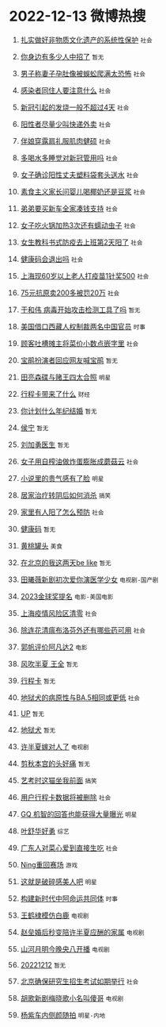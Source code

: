 # 2022-12-13 微博热搜 
1. [扎实做好非物质文化遗产的系统性保护](https://m.weibo.cn/search?containerid=100103type%3D1%26t%3D10%26q%3D%23%E6%89%8E%E5%AE%9E%E5%81%9A%E5%A5%BD%E9%9D%9E%E7%89%A9%E8%B4%A8%E6%96%87%E5%8C%96%E9%81%97%E4%BA%A7%E7%9A%84%E7%B3%BB%E7%BB%9F%E6%80%A7%E4%BF%9D%E6%8A%A4%23&stream_entry_id=51&isnewpage=1&extparam=seat%3D1%26cate%3D10103%26pos%3D0%26dgr%3D0%26c_type%3D51%26filter_type%3Drealtimehot%26display_time%3D1670883665%26pre_seqid%3D16708836657020258162153&luicode=10000011&lfid=106003type%3D25%26t%3D3%26disable_hot%3D1%26filter_type%3Drealtimehot) `社会` 

2. [你身边有多少人中招了](https://m.weibo.cn/search?containerid=100103type%3D1%26t%3D10%26q%3D%23%E4%BD%A0%E8%BA%AB%E8%BE%B9%E6%9C%89%E5%A4%9A%E5%B0%91%E4%BA%BA%E4%B8%AD%E6%8B%9B%E4%BA%86%23&stream_entry_id=31&isnewpage=1&extparam=seat%3D1%26flag%3D0%26q%3D%2523%25E4%25BD%25A0%25E8%25BA%25AB%25E8%25BE%25B9%25E6%259C%2589%25E5%25A4%259A%25E5%25B0%2591%25E4%25BA%25BA%25E4%25B8%25AD%25E6%258B%259B%25E4%25BA%2586%2523%26dgr%3D0%26realpos%3D1%26c_type%3D31%26cate%3D5001%26lcate%3D5001%26pos%3D0%26band_rank%3D1%26filter_type%3Drealtimehot%26display_time%3D1670883665%26pre_seqid%3D16708836657020258162153&luicode=10000011&lfid=106003type%3D25%26t%3D3%26disable_hot%3D1%26filter_type%3Drealtimehot) `暂无` 

3. [男子称妻子孕肚像被蜈蚣爬满太恐怖](https://m.weibo.cn/search?containerid=100103type%3D1%26t%3D10%26q%3D%23%E7%94%B7%E5%AD%90%E7%A7%B0%E5%A6%BB%E5%AD%90%E5%AD%95%E8%82%9A%E5%83%8F%E8%A2%AB%E8%9C%88%E8%9A%A3%E7%88%AC%E6%BB%A1%E5%A4%AA%E6%81%90%E6%80%96%23&stream_entry_id=31&isnewpage=1&extparam=seat%3D1%26flag%3D0%26q%3D%2523%25E7%2594%25B7%25E5%25AD%2590%25E7%25A7%25B0%25E5%25A6%25BB%25E5%25AD%2590%25E5%25AD%2595%25E8%2582%259A%25E5%2583%258F%25E8%25A2%25AB%25E8%259C%2588%25E8%259A%25A3%25E7%2588%25AC%25E6%25BB%25A1%25E5%25A4%25AA%25E6%2581%2590%25E6%2580%2596%2523%26dgr%3D0%26realpos%3D2%26c_type%3D31%26cate%3D5001%26lcate%3D5001%26pos%3D1%26band_rank%3D2%26filter_type%3Drealtimehot%26display_time%3D1670883665%26pre_seqid%3D16708836657020258162153&luicode=10000011&lfid=106003type%3D25%26t%3D3%26disable_hot%3D1%26filter_type%3Drealtimehot) `社会` 

4. [感染者同住人要注意什么](https://m.weibo.cn/search?containerid=100103type%3D1%26t%3D10%26q%3D%23%E6%84%9F%E6%9F%93%E8%80%85%E5%90%8C%E4%BD%8F%E4%BA%BA%E8%A6%81%E6%B3%A8%E6%84%8F%E4%BB%80%E4%B9%88%23&stream_entry_id=31&isnewpage=1&extparam=seat%3D1%26flag%3D0%26q%3D%2523%25E6%2584%259F%25E6%259F%2593%25E8%2580%2585%25E5%2590%258C%25E4%25BD%258F%25E4%25BA%25BA%25E8%25A6%2581%25E6%25B3%25A8%25E6%2584%258F%25E4%25BB%2580%25E4%25B9%2588%2523%26dgr%3D0%26realpos%3D3%26c_type%3D31%26cate%3D5001%26lcate%3D5001%26pos%3D2%26band_rank%3D3%26filter_type%3Drealtimehot%26display_time%3D1670883665%26pre_seqid%3D16708836657020258162153&luicode=10000011&lfid=106003type%3D25%26t%3D3%26disable_hot%3D1%26filter_type%3Drealtimehot) `社会` 

5. [新冠引起的发烧一般不超过4天](https://m.weibo.cn/search?containerid=100103type%3D1%26t%3D10%26q%3D%23%E6%96%B0%E5%86%A0%E5%BC%95%E8%B5%B7%E7%9A%84%E5%8F%91%E7%83%A7%E4%B8%80%E8%88%AC%E4%B8%8D%E8%B6%85%E8%BF%874%E5%A4%A9%23&stream_entry_id=31&isnewpage=1&extparam=seat%3D1%26flag%3D0%26q%3D%2523%25E6%2596%25B0%25E5%2586%25A0%25E5%25BC%2595%25E8%25B5%25B7%25E7%259A%2584%25E5%258F%2591%25E7%2583%25A7%25E4%25B8%2580%25E8%2588%25AC%25E4%25B8%258D%25E8%25B6%2585%25E8%25BF%25874%25E5%25A4%25A9%2523%26dgr%3D0%26realpos%3D4%26c_type%3D31%26cate%3D5001%26lcate%3D5001%26pos%3D3%26band_rank%3D4%26filter_type%3Drealtimehot%26display_time%3D1670883665%26pre_seqid%3D16708836657020258162153&luicode=10000011&lfid=106003type%3D25%26t%3D3%26disable_hot%3D1%26filter_type%3Drealtimehot) `社会` 

6. [阳性者尽量少叫快递外卖](https://m.weibo.cn/search?containerid=100103type%3D1%26t%3D10%26q%3D%23%E9%98%B3%E6%80%A7%E8%80%85%E5%B0%BD%E9%87%8F%E5%B0%91%E5%8F%AB%E5%BF%AB%E9%80%92%E5%A4%96%E5%8D%96%23&stream_entry_id=31&isnewpage=1&extparam=seat%3D1%26flag%3D0%26q%3D%2523%25E9%2598%25B3%25E6%2580%25A7%25E8%2580%2585%25E5%25B0%25BD%25E9%2587%258F%25E5%25B0%2591%25E5%258F%25AB%25E5%25BF%25AB%25E9%2580%2592%25E5%25A4%2596%25E5%258D%2596%2523%26dgr%3D0%26realpos%3D5%26c_type%3D31%26cate%3D5001%26lcate%3D5001%26pos%3D4%26band_rank%3D5%26filter_type%3Drealtimehot%26display_time%3D1670883665%26pre_seqid%3D16708836657020258162153&luicode=10000011&lfid=106003type%3D25%26t%3D3%26disable_hot%3D1%26filter_type%3Drealtimehot) `社会` 

7. [伴娘穿露肩礼服肌肉健硕](https://m.weibo.cn/search?containerid=100103type%3D1%26t%3D10%26q%3D%23%E4%BC%B4%E5%A8%98%E7%A9%BF%E9%9C%B2%E8%82%A9%E7%A4%BC%E6%9C%8D%E8%82%8C%E8%82%89%E5%81%A5%E7%A1%95%23&stream_entry_id=31&isnewpage=1&extparam=seat%3D1%26flag%3D0%26q%3D%2523%25E4%25BC%25B4%25E5%25A8%2598%25E7%25A9%25BF%25E9%259C%25B2%25E8%2582%25A9%25E7%25A4%25BC%25E6%259C%258D%25E8%2582%258C%25E8%2582%2589%25E5%2581%25A5%25E7%25A1%2595%2523%26dgr%3D0%26realpos%3D6%26c_type%3D31%26cate%3D5001%26lcate%3D5001%26pos%3D5%26band_rank%3D6%26filter_type%3Drealtimehot%26display_time%3D1670883665%26pre_seqid%3D16708836657020258162153&luicode=10000011&lfid=106003type%3D25%26t%3D3%26disable_hot%3D1%26filter_type%3Drealtimehot) `社会` 

8. [多喝水多睡觉对新冠管用吗](https://m.weibo.cn/search?containerid=100103type%3D1%26t%3D10%26q%3D%23%E5%A4%9A%E5%96%9D%E6%B0%B4%E5%A4%9A%E7%9D%A1%E8%A7%89%E5%AF%B9%E6%96%B0%E5%86%A0%E7%AE%A1%E7%94%A8%E5%90%97%23&stream_entry_id=31&isnewpage=1&extparam=seat%3D1%26flag%3D0%26q%3D%2523%25E5%25A4%259A%25E5%2596%259D%25E6%25B0%25B4%25E5%25A4%259A%25E7%259D%25A1%25E8%25A7%2589%25E5%25AF%25B9%25E6%2596%25B0%25E5%2586%25A0%25E7%25AE%25A1%25E7%2594%25A8%25E5%2590%2597%2523%26dgr%3D0%26realpos%3D7%26c_type%3D31%26cate%3D5001%26lcate%3D5001%26pos%3D6%26band_rank%3D7%26filter_type%3Drealtimehot%26display_time%3D1670883665%26pre_seqid%3D16708836657020258162153&luicode=10000011&lfid=106003type%3D25%26t%3D3%26disable_hot%3D1%26filter_type%3Drealtimehot) `社会` 

9. [女子确诊阳性丈夫塑料袋套头送水](https://m.weibo.cn/search?containerid=100103type%3D1%26t%3D10%26q%3D%23%E5%A5%B3%E5%AD%90%E7%A1%AE%E8%AF%8A%E9%98%B3%E6%80%A7%E4%B8%88%E5%A4%AB%E5%A1%91%E6%96%99%E8%A2%8B%E5%A5%97%E5%A4%B4%E9%80%81%E6%B0%B4%23&stream_entry_id=31&isnewpage=1&extparam=seat%3D1%26flag%3D2%26q%3D%2523%25E5%25A5%25B3%25E5%25AD%2590%25E7%25A1%25AE%25E8%25AF%258A%25E9%2598%25B3%25E6%2580%25A7%25E4%25B8%2588%25E5%25A4%25AB%25E5%25A1%2591%25E6%2596%2599%25E8%25A2%258B%25E5%25A5%2597%25E5%25A4%25B4%25E9%2580%2581%25E6%25B0%25B4%2523%26dgr%3D0%26realpos%3D8%26c_type%3D31%26cate%3D5001%26lcate%3D5001%26pos%3D7%26band_rank%3D8%26filter_type%3Drealtimehot%26display_time%3D1670883665%26pre_seqid%3D16708836657020258162153&luicode=10000011&lfid=106003type%3D25%26t%3D3%26disable_hot%3D1%26filter_type%3Drealtimehot) `社会` 

10. [素食主义家长问婴儿喝椰奶还是豆浆](https://m.weibo.cn/search?containerid=100103type%3D1%26t%3D10%26q%3D%23%E7%B4%A0%E9%A3%9F%E4%B8%BB%E4%B9%89%E5%AE%B6%E9%95%BF%E9%97%AE%E5%A9%B4%E5%84%BF%E5%96%9D%E6%A4%B0%E5%A5%B6%E8%BF%98%E6%98%AF%E8%B1%86%E6%B5%86%23&stream_entry_id=31&isnewpage=1&extparam=seat%3D1%26flag%3D0%26q%3D%2523%25E7%25B4%25A0%25E9%25A3%259F%25E4%25B8%25BB%25E4%25B9%2589%25E5%25AE%25B6%25E9%2595%25BF%25E9%2597%25AE%25E5%25A9%25B4%25E5%2584%25BF%25E5%2596%259D%25E6%25A4%25B0%25E5%25A5%25B6%25E8%25BF%2598%25E6%2598%25AF%25E8%25B1%2586%25E6%25B5%2586%2523%26dgr%3D0%26realpos%3D9%26c_type%3D31%26cate%3D5001%26lcate%3D5001%26pos%3D8%26band_rank%3D9%26filter_type%3Drealtimehot%26display_time%3D1670883665%26pre_seqid%3D16708836657020258162153&luicode=10000011&lfid=106003type%3D25%26t%3D3%26disable_hot%3D1%26filter_type%3Drealtimehot) `社会` 

11. [弟弟要买新车全家凑钱支持](https://m.weibo.cn/search?containerid=100103type%3D1%26t%3D10%26q%3D%23%E5%BC%9F%E5%BC%9F%E8%A6%81%E4%B9%B0%E6%96%B0%E8%BD%A6%E5%85%A8%E5%AE%B6%E5%87%91%E9%92%B1%E6%94%AF%E6%8C%81%23&stream_entry_id=31&isnewpage=1&extparam=seat%3D1%26flag%3D0%26q%3D%2523%25E5%25BC%259F%25E5%25BC%259F%25E8%25A6%2581%25E4%25B9%25B0%25E6%2596%25B0%25E8%25BD%25A6%25E5%2585%25A8%25E5%25AE%25B6%25E5%2587%2591%25E9%2592%25B1%25E6%2594%25AF%25E6%258C%2581%2523%26dgr%3D0%26realpos%3D10%26c_type%3D31%26cate%3D5001%26lcate%3D5001%26pos%3D9%26band_rank%3D10%26filter_type%3Drealtimehot%26display_time%3D1670883665%26pre_seqid%3D16708836657020258162153&luicode=10000011&lfid=106003type%3D25%26t%3D3%26disable_hot%3D1%26filter_type%3Drealtimehot) `社会` 

12. [女子吃火锅加热3次还有蠕动虫子](https://m.weibo.cn/search?containerid=100103type%3D1%26t%3D10%26q%3D%23%E5%A5%B3%E5%AD%90%E5%90%83%E7%81%AB%E9%94%85%E5%8A%A0%E7%83%AD3%E6%AC%A1%E8%BF%98%E6%9C%89%E8%A0%95%E5%8A%A8%E8%99%AB%E5%AD%90%23&stream_entry_id=31&isnewpage=1&extparam=seat%3D1%26flag%3D0%26q%3D%2523%25E5%25A5%25B3%25E5%25AD%2590%25E5%2590%2583%25E7%2581%25AB%25E9%2594%2585%25E5%258A%25A0%25E7%2583%25AD3%25E6%25AC%25A1%25E8%25BF%2598%25E6%259C%2589%25E8%25A0%2595%25E5%258A%25A8%25E8%2599%25AB%25E5%25AD%2590%2523%26dgr%3D0%26realpos%3D11%26c_type%3D31%26cate%3D5001%26lcate%3D5001%26pos%3D10%26band_rank%3D11%26filter_type%3Drealtimehot%26display_time%3D1670883665%26pre_seqid%3D16708836657020258162153&luicode=10000011&lfid=106003type%3D25%26t%3D3%26disable_hot%3D1%26filter_type%3Drealtimehot) `社会` 

13. [女生教科书式防疫去上班第2天阳了](https://m.weibo.cn/search?containerid=100103type%3D1%26t%3D10%26q%3D%23%E5%A5%B3%E7%94%9F%E6%95%99%E7%A7%91%E4%B9%A6%E5%BC%8F%E9%98%B2%E7%96%AB%E5%8E%BB%E4%B8%8A%E7%8F%AD%E7%AC%AC2%E5%A4%A9%E9%98%B3%E4%BA%86%23&stream_entry_id=31&isnewpage=1&extparam=seat%3D1%26flag%3D0%26q%3D%2523%25E5%25A5%25B3%25E7%2594%259F%25E6%2595%2599%25E7%25A7%2591%25E4%25B9%25A6%25E5%25BC%258F%25E9%2598%25B2%25E7%2596%25AB%25E5%258E%25BB%25E4%25B8%258A%25E7%258F%25AD%25E7%25AC%25AC2%25E5%25A4%25A9%25E9%2598%25B3%25E4%25BA%2586%2523%26dgr%3D0%26realpos%3D12%26c_type%3D31%26cate%3D5001%26lcate%3D5001%26pos%3D11%26band_rank%3D12%26filter_type%3Drealtimehot%26display_time%3D1670883665%26pre_seqid%3D16708836657020258162153&luicode=10000011&lfid=106003type%3D25%26t%3D3%26disable_hot%3D1%26filter_type%3Drealtimehot) `社会` 

14. [健康码会退出吗](https://m.weibo.cn/search?containerid=100103type%3D1%26t%3D10%26q%3D%23%E5%81%A5%E5%BA%B7%E7%A0%81%E4%BC%9A%E9%80%80%E5%87%BA%E5%90%97%23&stream_entry_id=31&isnewpage=1&extparam=seat%3D1%26flag%3D0%26q%3D%2523%25E5%2581%25A5%25E5%25BA%25B7%25E7%25A0%2581%25E4%25BC%259A%25E9%2580%2580%25E5%2587%25BA%25E5%2590%2597%2523%26dgr%3D0%26realpos%3D13%26c_type%3D31%26cate%3D5001%26lcate%3D5001%26pos%3D12%26band_rank%3D13%26filter_type%3Drealtimehot%26display_time%3D1670883665%26pre_seqid%3D16708836657020258162153&luicode=10000011&lfid=106003type%3D25%26t%3D3%26disable_hot%3D1%26filter_type%3Drealtimehot) `社会` 

15. [上海现60岁以上老人打疫苗1针奖500](https://m.weibo.cn/search?containerid=100103type%3D1%26t%3D10%26q%3D%23%E4%B8%8A%E6%B5%B7%E7%8E%B060%E5%B2%81%E4%BB%A5%E4%B8%8A%E8%80%81%E4%BA%BA%E6%89%93%E7%96%AB%E8%8B%971%E9%92%88%E5%A5%96500%23&stream_entry_id=31&isnewpage=1&extparam=seat%3D1%26flag%3D0%26q%3D%2523%25E4%25B8%258A%25E6%25B5%25B7%25E7%258E%25B060%25E5%25B2%2581%25E4%25BB%25A5%25E4%25B8%258A%25E8%2580%2581%25E4%25BA%25BA%25E6%2589%2593%25E7%2596%25AB%25E8%258B%25971%25E9%2592%2588%25E5%25A5%2596500%2523%26dgr%3D0%26realpos%3D14%26c_type%3D31%26cate%3D5001%26lcate%3D5001%26pos%3D13%26band_rank%3D14%26filter_type%3Drealtimehot%26display_time%3D1670883665%26pre_seqid%3D16708836657020258162153&luicode=10000011&lfid=106003type%3D25%26t%3D3%26disable_hot%3D1%26filter_type%3Drealtimehot) `社会` 

16. [75元抗原卖200多被罚20万](https://m.weibo.cn/search?containerid=100103type%3D1%26t%3D10%26q%3D%2375%E5%85%83%E6%8A%97%E5%8E%9F%E5%8D%96200%E5%A4%9A%E8%A2%AB%E7%BD%9A20%E4%B8%87%23&stream_entry_id=31&isnewpage=1&extparam=seat%3D1%26flag%3D0%26q%3D%252375%25E5%2585%2583%25E6%258A%2597%25E5%258E%259F%25E5%258D%2596200%25E5%25A4%259A%25E8%25A2%25AB%25E7%25BD%259A20%25E4%25B8%2587%2523%26dgr%3D0%26realpos%3D15%26c_type%3D31%26cate%3D5001%26lcate%3D5001%26pos%3D14%26band_rank%3D15%26filter_type%3Drealtimehot%26display_time%3D1670883665%26pre_seqid%3D16708836657020258162153&luicode=10000011&lfid=106003type%3D25%26t%3D3%26disable_hot%3D1%26filter_type%3Drealtimehot) `社会` 

17. [于和伟 病毒开始攻击检测工具了吗](https://m.weibo.cn/search?containerid=100103type%3D1%26t%3D10%26q%3D%E4%BA%8E%E5%92%8C%E4%BC%9F+%E7%97%85%E6%AF%92%E5%BC%80%E5%A7%8B%E6%94%BB%E5%87%BB%E6%A3%80%E6%B5%8B%E5%B7%A5%E5%85%B7%E4%BA%86%E5%90%97&stream_entry_id=31&isnewpage=1&extparam=seat%3D1%26flag%3D2%26q%3D%25E4%25BA%258E%25E5%2592%258C%25E4%25BC%259F%2520%25E7%2597%2585%25E6%25AF%2592%25E5%25BC%2580%25E5%25A7%258B%25E6%2594%25BB%25E5%2587%25BB%25E6%25A3%2580%25E6%25B5%258B%25E5%25B7%25A5%25E5%2585%25B7%25E4%25BA%2586%25E5%2590%2597%26dgr%3D0%26realpos%3D16%26c_type%3D31%26cate%3D5001%26lcate%3D5001%26pos%3D15%26band_rank%3D16%26filter_type%3Drealtimehot%26display_time%3D1670883665%26pre_seqid%3D16708836657020258162153&luicode=10000011&lfid=106003type%3D25%26t%3D3%26disable_hot%3D1%26filter_type%3Drealtimehot) `暂无` 

18. [美国借口西藏人权制裁两名中国官员](https://m.weibo.cn/search?containerid=100103type%3D1%26t%3D10%26q%3D%23%E7%BE%8E%E5%9B%BD%E5%80%9F%E5%8F%A3%E8%A5%BF%E8%97%8F%E4%BA%BA%E6%9D%83%E5%88%B6%E8%A3%81%E4%B8%A4%E5%90%8D%E4%B8%AD%E5%9B%BD%E5%AE%98%E5%91%98%23&stream_entry_id=31&isnewpage=1&extparam=seat%3D1%26flag%3D0%26q%3D%2523%25E7%25BE%258E%25E5%259B%25BD%25E5%2580%259F%25E5%258F%25A3%25E8%25A5%25BF%25E8%2597%258F%25E4%25BA%25BA%25E6%259D%2583%25E5%2588%25B6%25E8%25A3%2581%25E4%25B8%25A4%25E5%2590%258D%25E4%25B8%25AD%25E5%259B%25BD%25E5%25AE%2598%25E5%2591%2598%2523%26dgr%3D0%26realpos%3D17%26c_type%3D31%26cate%3D5001%26lcate%3D5001%26pos%3D16%26band_rank%3D17%26filter_type%3Drealtimehot%26display_time%3D1670883665%26pre_seqid%3D16708836657020258162153&luicode=10000011&lfid=106003type%3D25%26t%3D3%26disable_hot%3D1%26filter_type%3Drealtimehot) `时事` 

19. [顾客吐槽摊主将菜价小数点嵌字里](https://m.weibo.cn/search?containerid=100103type%3D1%26t%3D10%26q%3D%23%E9%A1%BE%E5%AE%A2%E5%90%90%E6%A7%BD%E6%91%8A%E4%B8%BB%E5%B0%86%E8%8F%9C%E4%BB%B7%E5%B0%8F%E6%95%B0%E7%82%B9%E5%B5%8C%E5%AD%97%E9%87%8C%23&stream_entry_id=31&isnewpage=1&extparam=seat%3D1%26flag%3D1%26q%3D%2523%25E9%25A1%25BE%25E5%25AE%25A2%25E5%2590%2590%25E6%25A7%25BD%25E6%2591%258A%25E4%25B8%25BB%25E5%25B0%2586%25E8%258F%259C%25E4%25BB%25B7%25E5%25B0%258F%25E6%2595%25B0%25E7%2582%25B9%25E5%25B5%258C%25E5%25AD%2597%25E9%2587%258C%2523%26dgr%3D0%26realpos%3D18%26c_type%3D31%26cate%3D5001%26lcate%3D5001%26pos%3D17%26band_rank%3D18%26filter_type%3Drealtimehot%26display_time%3D1670883665%26pre_seqid%3D16708836657020258162153&luicode=10000011&lfid=106003type%3D25%26t%3D3%26disable_hot%3D1%26filter_type%3Drealtimehot) `社会` 

20. [宝鹃扮演者回应网友喊宝鹃](https://m.weibo.cn/search?containerid=100103type%3D1%26t%3D10%26q%3D%E5%AE%9D%E9%B9%83%E6%89%AE%E6%BC%94%E8%80%85%E5%9B%9E%E5%BA%94%E7%BD%91%E5%8F%8B%E5%96%8A%E5%AE%9D%E9%B9%83&stream_entry_id=31&isnewpage=1&extparam=seat%3D1%26flag%3D0%26q%3D%25E5%25AE%259D%25E9%25B9%2583%25E6%2589%25AE%25E6%25BC%2594%25E8%2580%2585%25E5%259B%259E%25E5%25BA%2594%25E7%25BD%2591%25E5%258F%258B%25E5%2596%258A%25E5%25AE%259D%25E9%25B9%2583%26dgr%3D0%26realpos%3D19%26c_type%3D31%26cate%3D5001%26lcate%3D5001%26pos%3D18%26band_rank%3D19%26filter_type%3Drealtimehot%26display_time%3D1670883665%26pre_seqid%3D16708836657020258162153&luicode=10000011&lfid=106003type%3D25%26t%3D3%26disable_hot%3D1%26filter_type%3Drealtimehot) `暂无` 

21. [田亮森碟与赌王四太合照](https://m.weibo.cn/search?containerid=100103type%3D1%26t%3D10%26q%3D%23%E7%94%B0%E4%BA%AE%E6%A3%AE%E7%A2%9F%E4%B8%8E%E8%B5%8C%E7%8E%8B%E5%9B%9B%E5%A4%AA%E5%90%88%E7%85%A7%23&stream_entry_id=31&isnewpage=1&extparam=seat%3D1%26flag%3D0%26q%3D%2523%25E7%2594%25B0%25E4%25BA%25AE%25E6%25A3%25AE%25E7%25A2%259F%25E4%25B8%258E%25E8%25B5%258C%25E7%258E%258B%25E5%259B%259B%25E5%25A4%25AA%25E5%2590%2588%25E7%2585%25A7%2523%26dgr%3D0%26realpos%3D20%26c_type%3D31%26cate%3D5001%26lcate%3D5001%26pos%3D19%26band_rank%3D20%26filter_type%3Drealtimehot%26display_time%3D1670883665%26pre_seqid%3D16708836657020258162153&luicode=10000011&lfid=106003type%3D25%26t%3D3%26disable_hot%3D1%26filter_type%3Drealtimehot) `明星` 

22. [行程卡带来了什么](https://m.weibo.cn/search?containerid=100103type%3D1%26t%3D10%26q%3D%23%E8%A1%8C%E7%A8%8B%E5%8D%A1%E5%B8%A6%E6%9D%A5%E4%BA%86%E4%BB%80%E4%B9%88%23&stream_entry_id=31&isnewpage=1&extparam=seat%3D1%26flag%3D0%26q%3D%2523%25E8%25A1%258C%25E7%25A8%258B%25E5%258D%25A1%25E5%25B8%25A6%25E6%259D%25A5%25E4%25BA%2586%25E4%25BB%2580%25E4%25B9%2588%2523%26dgr%3D0%26realpos%3D21%26c_type%3D31%26cate%3D5001%26lcate%3D5001%26pos%3D20%26band_rank%3D21%26filter_type%3Drealtimehot%26display_time%3D1670883665%26pre_seqid%3D16708836657020258162153&luicode=10000011&lfid=106003type%3D25%26t%3D3%26disable_hot%3D1%26filter_type%3Drealtimehot) `财经` 

23. [你计划什么年纪结婚](https://m.weibo.cn/search?containerid=100103type%3D1%26t%3D10%26q%3D%23%E4%BD%A0%E8%AE%A1%E5%88%92%E4%BB%80%E4%B9%88%E5%B9%B4%E7%BA%AA%E7%BB%93%E5%A9%9A%23&stream_entry_id=31&isnewpage=1&extparam=seat%3D1%26flag%3D0%26q%3D%2523%25E4%25BD%25A0%25E8%25AE%25A1%25E5%2588%2592%25E4%25BB%2580%25E4%25B9%2588%25E5%25B9%25B4%25E7%25BA%25AA%25E7%25BB%2593%25E5%25A9%259A%2523%26dgr%3D0%26realpos%3D22%26c_type%3D31%26cate%3D5001%26lcate%3D5001%26pos%3D21%26band_rank%3D22%26filter_type%3Drealtimehot%26display_time%3D1670883665%26pre_seqid%3D16708836657020258162153&luicode=10000011&lfid=106003type%3D25%26t%3D3%26disable_hot%3D1%26filter_type%3Drealtimehot) `暂无` 

24. [侯宁](https://m.weibo.cn/search?containerid=100103type%3D1%26t%3D10%26q%3D%E4%BE%AF%E5%AE%81&stream_entry_id=31&isnewpage=1&extparam=seat%3D1%26flag%3D0%26q%3D%25E4%25BE%25AF%25E5%25AE%2581%26dgr%3D0%26realpos%3D23%26c_type%3D31%26cate%3D5001%26lcate%3D5001%26pos%3D22%26band_rank%3D23%26filter_type%3Drealtimehot%26display_time%3D1670883665%26pre_seqid%3D16708836657020258162153&luicode=10000011&lfid=106003type%3D25%26t%3D3%26disable_hot%3D1%26filter_type%3Drealtimehot) `暂无` 

25. [刘加勇医生](https://m.weibo.cn/search?containerid=100103type%3D1%26t%3D10%26q%3D%23%E5%88%98%E5%8A%A0%E5%8B%87%E5%8C%BB%E7%94%9F%23&stream_entry_id=31&isnewpage=1&extparam=seat%3D1%26flag%3D0%26q%3D%2523%25E5%2588%2598%25E5%258A%25A0%25E5%258B%2587%25E5%258C%25BB%25E7%2594%259F%2523%26dgr%3D0%26realpos%3D24%26c_type%3D31%26cate%3D5001%26lcate%3D5001%26pos%3D23%26band_rank%3D24%26filter_type%3Drealtimehot%26display_time%3D1670883665%26pre_seqid%3D16708836657020258162153&luicode=10000011&lfid=106003type%3D25%26t%3D3%26disable_hot%3D1%26filter_type%3Drealtimehot) `暂无` 

26. [女子用自榨油做炸蛋膨胀成蘑菇云](https://m.weibo.cn/search?containerid=100103type%3D1%26t%3D10%26q%3D%23%E5%A5%B3%E5%AD%90%E7%94%A8%E8%87%AA%E6%A6%A8%E6%B2%B9%E5%81%9A%E7%82%B8%E8%9B%8B%E8%86%A8%E8%83%80%E6%88%90%E8%98%91%E8%8F%87%E4%BA%91%23&stream_entry_id=31&isnewpage=1&extparam=seat%3D1%26flag%3D0%26q%3D%2523%25E5%25A5%25B3%25E5%25AD%2590%25E7%2594%25A8%25E8%2587%25AA%25E6%25A6%25A8%25E6%25B2%25B9%25E5%2581%259A%25E7%2582%25B8%25E8%259B%258B%25E8%2586%25A8%25E8%2583%2580%25E6%2588%2590%25E8%2598%2591%25E8%258F%2587%25E4%25BA%2591%2523%26dgr%3D0%26realpos%3D25%26c_type%3D31%26cate%3D5001%26lcate%3D5001%26pos%3D24%26band_rank%3D25%26filter_type%3Drealtimehot%26display_time%3D1670883665%26pre_seqid%3D16708836657020258162153&luicode=10000011&lfid=106003type%3D25%26t%3D3%26disable_hot%3D1%26filter_type%3Drealtimehot) `社会` 

27. [小说里的贵气感有了脸](https://m.weibo.cn/search?containerid=100103type%3D1%26t%3D10%26q%3D%23%E5%B0%8F%E8%AF%B4%E9%87%8C%E7%9A%84%E8%B4%B5%E6%B0%94%E6%84%9F%E6%9C%89%E4%BA%86%E8%84%B8%23&stream_entry_id=31&isnewpage=1&extparam=seat%3D1%26flag%3D0%26q%3D%2523%25E5%25B0%258F%25E8%25AF%25B4%25E9%2587%258C%25E7%259A%2584%25E8%25B4%25B5%25E6%25B0%2594%25E6%2584%259F%25E6%259C%2589%25E4%25BA%2586%25E8%2584%25B8%2523%26dgr%3D0%26realpos%3D26%26c_type%3D31%26cate%3D5001%26lcate%3D5001%26pos%3D25%26band_rank%3D26%26filter_type%3Drealtimehot%26display_time%3D1670883665%26pre_seqid%3D16708836657020258162153&luicode=10000011&lfid=106003type%3D25%26t%3D3%26disable_hot%3D1%26filter_type%3Drealtimehot) `明星` 

28. [居家治疗转阴后如何消杀](https://m.weibo.cn/search?containerid=100103type%3D1%26t%3D10%26q%3D%23%E5%B1%85%E5%AE%B6%E6%B2%BB%E7%96%97%E8%BD%AC%E9%98%B4%E5%90%8E%E5%A6%82%E4%BD%95%E6%B6%88%E6%9D%80%23&stream_entry_id=31&isnewpage=1&extparam=seat%3D1%26flag%3D0%26q%3D%2523%25E5%25B1%2585%25E5%25AE%25B6%25E6%25B2%25BB%25E7%2596%2597%25E8%25BD%25AC%25E9%2598%25B4%25E5%2590%258E%25E5%25A6%2582%25E4%25BD%2595%25E6%25B6%2588%25E6%259D%2580%2523%26dgr%3D0%26realpos%3D27%26c_type%3D31%26cate%3D5001%26lcate%3D5001%26pos%3D26%26band_rank%3D27%26filter_type%3Drealtimehot%26display_time%3D1670883665%26pre_seqid%3D16708836657020258162153&luicode=10000011&lfid=106003type%3D25%26t%3D3%26disable_hot%3D1%26filter_type%3Drealtimehot) `搞笑` 

29. [家里有人阳了怎么预防](https://m.weibo.cn/search?containerid=100103type%3D1%26t%3D10%26q%3D%23%E5%AE%B6%E9%87%8C%E6%9C%89%E4%BA%BA%E9%98%B3%E4%BA%86%E6%80%8E%E4%B9%88%E9%A2%84%E9%98%B2%23&stream_entry_id=31&isnewpage=1&extparam=seat%3D1%26flag%3D0%26q%3D%2523%25E5%25AE%25B6%25E9%2587%258C%25E6%259C%2589%25E4%25BA%25BA%25E9%2598%25B3%25E4%25BA%2586%25E6%2580%258E%25E4%25B9%2588%25E9%25A2%2584%25E9%2598%25B2%2523%26dgr%3D0%26realpos%3D28%26c_type%3D31%26cate%3D5001%26lcate%3D5001%26pos%3D27%26band_rank%3D28%26filter_type%3Drealtimehot%26display_time%3D1670883665%26pre_seqid%3D16708836657020258162153&luicode=10000011&lfid=106003type%3D25%26t%3D3%26disable_hot%3D1%26filter_type%3Drealtimehot) `社会` 

30. [健康码](https://m.weibo.cn/search?containerid=100103type%3D1%26t%3D10%26q%3D%E5%81%A5%E5%BA%B7%E7%A0%81&stream_entry_id=31&isnewpage=1&extparam=seat%3D1%26flag%3D0%26q%3D%25E5%2581%25A5%25E5%25BA%25B7%25E7%25A0%2581%26dgr%3D0%26realpos%3D29%26c_type%3D31%26cate%3D5001%26lcate%3D5001%26pos%3D28%26band_rank%3D29%26filter_type%3Drealtimehot%26display_time%3D1670883665%26pre_seqid%3D16708836657020258162153&luicode=10000011&lfid=106003type%3D25%26t%3D3%26disable_hot%3D1%26filter_type%3Drealtimehot) `暂无` 

31. [黄桃罐头](https://m.weibo.cn/search?containerid=100103type%3D1%26t%3D10%26q%3D%23%E9%BB%84%E6%A1%83%E7%BD%90%E5%A4%B4%23&stream_entry_id=31&isnewpage=1&extparam=seat%3D1%26flag%3D0%26q%3D%2523%25E9%25BB%2584%25E6%25A1%2583%25E7%25BD%2590%25E5%25A4%25B4%2523%26dgr%3D0%26realpos%3D30%26c_type%3D31%26cate%3D5001%26lcate%3D5001%26pos%3D29%26band_rank%3D30%26filter_type%3Drealtimehot%26display_time%3D1670883665%26pre_seqid%3D16708836657020258162153&luicode=10000011&lfid=106003type%3D25%26t%3D3%26disable_hot%3D1%26filter_type%3Drealtimehot) `美食` 

32. [在北京的我这两天be like](https://m.weibo.cn/search?containerid=100103type%3D1%26t%3D10%26q%3D%E5%9C%A8%E5%8C%97%E4%BA%AC%E7%9A%84%E6%88%91%E8%BF%99%E4%B8%A4%E5%A4%A9be+like&stream_entry_id=31&isnewpage=1&extparam=seat%3D1%26flag%3D0%26q%3D%25E5%259C%25A8%25E5%258C%2597%25E4%25BA%25AC%25E7%259A%2584%25E6%2588%2591%25E8%25BF%2599%25E4%25B8%25A4%25E5%25A4%25A9be%2520like%26dgr%3D0%26realpos%3D31%26c_type%3D31%26cate%3D5001%26lcate%3D5001%26pos%3D30%26band_rank%3D31%26filter_type%3Drealtimehot%26display_time%3D1670883665%26pre_seqid%3D16708836657020258162153&luicode=10000011&lfid=106003type%3D25%26t%3D3%26disable_hot%3D1%26filter_type%3Drealtimehot) `暂无` 

33. [田曦薇新剧初次爱你演医学少女](https://m.weibo.cn/search?containerid=100103type%3D1%26t%3D10%26q%3D%23%E7%94%B0%E6%9B%A6%E8%96%87%E6%96%B0%E5%89%A7%E5%88%9D%E6%AC%A1%E7%88%B1%E4%BD%A0%E6%BC%94%E5%8C%BB%E5%AD%A6%E5%B0%91%E5%A5%B3%23&stream_entry_id=31&isnewpage=1&extparam=seat%3D1%26flag%3D0%26q%3D%2523%25E7%2594%25B0%25E6%259B%25A6%25E8%2596%2587%25E6%2596%25B0%25E5%2589%25A7%25E5%2588%259D%25E6%25AC%25A1%25E7%2588%25B1%25E4%25BD%25A0%25E6%25BC%2594%25E5%258C%25BB%25E5%25AD%25A6%25E5%25B0%2591%25E5%25A5%25B3%2523%26dgr%3D0%26realpos%3D32%26c_type%3D31%26cate%3D5001%26lcate%3D5001%26pos%3D31%26band_rank%3D32%26filter_type%3Drealtimehot%26display_time%3D1670883665%26pre_seqid%3D16708836657020258162153&luicode=10000011&lfid=106003type%3D25%26t%3D3%26disable_hot%3D1%26filter_type%3Drealtimehot) `电视剧-国产剧` 

34. [2023金球奖提名](https://m.weibo.cn/search?containerid=100103type%3D1%26t%3D10%26q%3D%232023%E9%87%91%E7%90%83%E5%A5%96%E6%8F%90%E5%90%8D%23&stream_entry_id=31&isnewpage=1&extparam=seat%3D1%26flag%3D0%26q%3D%25232023%25E9%2587%2591%25E7%2590%2583%25E5%25A5%2596%25E6%258F%2590%25E5%2590%258D%2523%26dgr%3D0%26realpos%3D33%26c_type%3D31%26cate%3D5001%26lcate%3D5001%26pos%3D32%26band_rank%3D33%26filter_type%3Drealtimehot%26display_time%3D1670883665%26pre_seqid%3D16708836657020258162153&luicode=10000011&lfid=106003type%3D25%26t%3D3%26disable_hot%3D1%26filter_type%3Drealtimehot) `电影-美国电影` 

35. [上海疫情风险区清零](https://m.weibo.cn/search?containerid=100103type%3D1%26t%3D10%26q%3D%23%E4%B8%8A%E6%B5%B7%E7%96%AB%E6%83%85%E9%A3%8E%E9%99%A9%E5%8C%BA%E6%B8%85%E9%9B%B6%23&stream_entry_id=31&isnewpage=1&extparam=seat%3D1%26flag%3D0%26q%3D%2523%25E4%25B8%258A%25E6%25B5%25B7%25E7%2596%25AB%25E6%2583%2585%25E9%25A3%258E%25E9%2599%25A9%25E5%258C%25BA%25E6%25B8%2585%25E9%259B%25B6%2523%26dgr%3D0%26realpos%3D34%26c_type%3D31%26cate%3D5001%26lcate%3D5001%26pos%3D33%26band_rank%3D34%26filter_type%3Drealtimehot%26display_time%3D1670883665%26pre_seqid%3D16708836657020258162153&luicode=10000011&lfid=106003type%3D25%26t%3D3%26disable_hot%3D1%26filter_type%3Drealtimehot) `社会` 

36. [除连花清瘟布洛芬外还有哪些药可用](https://m.weibo.cn/search?containerid=100103type%3D1%26t%3D10%26q%3D%23%E9%99%A4%E8%BF%9E%E8%8A%B1%E6%B8%85%E7%98%9F%E5%B8%83%E6%B4%9B%E8%8A%AC%E5%A4%96%E8%BF%98%E6%9C%89%E5%93%AA%E4%BA%9B%E8%8D%AF%E5%8F%AF%E7%94%A8%23&stream_entry_id=31&isnewpage=1&extparam=seat%3D1%26flag%3D0%26q%3D%2523%25E9%2599%25A4%25E8%25BF%259E%25E8%258A%25B1%25E6%25B8%2585%25E7%2598%259F%25E5%25B8%2583%25E6%25B4%259B%25E8%258A%25AC%25E5%25A4%2596%25E8%25BF%2598%25E6%259C%2589%25E5%2593%25AA%25E4%25BA%259B%25E8%258D%25AF%25E5%258F%25AF%25E7%2594%25A8%2523%26dgr%3D0%26realpos%3D35%26c_type%3D31%26cate%3D5001%26lcate%3D5001%26pos%3D34%26band_rank%3D35%26filter_type%3Drealtimehot%26display_time%3D1670883665%26pre_seqid%3D16708836657020258162153&luicode=10000011&lfid=106003type%3D25%26t%3D3%26disable_hot%3D1%26filter_type%3Drealtimehot) `社会` 

37. [郭帆评价阿凡达2](https://m.weibo.cn/search?containerid=100103type%3D1%26t%3D10%26q%3D%23%E9%83%AD%E5%B8%86%E8%AF%84%E4%BB%B7%E9%98%BF%E5%87%A1%E8%BE%BE2%23&stream_entry_id=31&isnewpage=1&extparam=seat%3D1%26flag%3D0%26q%3D%2523%25E9%2583%25AD%25E5%25B8%2586%25E8%25AF%2584%25E4%25BB%25B7%25E9%2598%25BF%25E5%2587%25A1%25E8%25BE%25BE2%2523%26dgr%3D0%26realpos%3D36%26c_type%3D31%26cate%3D5001%26lcate%3D5001%26pos%3D35%26band_rank%3D36%26filter_type%3Drealtimehot%26display_time%3D1670883665%26pre_seqid%3D16708836657020258162153&luicode=10000011&lfid=106003type%3D25%26t%3D3%26disable_hot%3D1%26filter_type%3Drealtimehot) `电影` 

38. [风吹半夏 王全](https://m.weibo.cn/search?containerid=100103type%3D1%26t%3D10%26q%3D%E9%A3%8E%E5%90%B9%E5%8D%8A%E5%A4%8F+%E7%8E%8B%E5%85%A8&stream_entry_id=31&isnewpage=1&extparam=seat%3D1%26flag%3D0%26q%3D%25E9%25A3%258E%25E5%2590%25B9%25E5%258D%258A%25E5%25A4%258F%2520%25E7%258E%258B%25E5%2585%25A8%26dgr%3D0%26realpos%3D37%26c_type%3D31%26cate%3D5001%26lcate%3D5001%26pos%3D36%26band_rank%3D37%26filter_type%3Drealtimehot%26display_time%3D1670883665%26pre_seqid%3D16708836657020258162153&luicode=10000011&lfid=106003type%3D25%26t%3D3%26disable_hot%3D1%26filter_type%3Drealtimehot) `暂无` 

39. [行程卡](https://m.weibo.cn/search?containerid=100103type%3D1%26t%3D10%26q%3D%23%E8%A1%8C%E7%A8%8B%E5%8D%A1%23&stream_entry_id=31&isnewpage=1&extparam=seat%3D1%26flag%3D0%26q%3D%2523%25E8%25A1%258C%25E7%25A8%258B%25E5%258D%25A1%2523%26dgr%3D0%26realpos%3D38%26c_type%3D31%26cate%3D5001%26lcate%3D5001%26pos%3D37%26band_rank%3D38%26filter_type%3Drealtimehot%26display_time%3D1670883665%26pre_seqid%3D16708836657020258162153&luicode=10000011&lfid=106003type%3D25%26t%3D3%26disable_hot%3D1%26filter_type%3Drealtimehot) `暂无` 

40. [地狱犬的病原性与BA.5相同或更低](https://m.weibo.cn/search?containerid=100103type%3D1%26t%3D10%26q%3D%23%E5%9C%B0%E7%8B%B1%E7%8A%AC%E7%9A%84%E7%97%85%E5%8E%9F%E6%80%A7%E4%B8%8EBA.5%E7%9B%B8%E5%90%8C%E6%88%96%E6%9B%B4%E4%BD%8E%23&stream_entry_id=31&isnewpage=1&extparam=seat%3D1%26flag%3D1%26q%3D%2523%25E5%259C%25B0%25E7%258B%25B1%25E7%258A%25AC%25E7%259A%2584%25E7%2597%2585%25E5%258E%259F%25E6%2580%25A7%25E4%25B8%258EBA.5%25E7%259B%25B8%25E5%2590%258C%25E6%2588%2596%25E6%259B%25B4%25E4%25BD%258E%2523%26dgr%3D0%26realpos%3D39%26c_type%3D31%26cate%3D5001%26lcate%3D5001%26pos%3D38%26band_rank%3D39%26filter_type%3Drealtimehot%26display_time%3D1670883665%26pre_seqid%3D16708836657020258162153&luicode=10000011&lfid=106003type%3D25%26t%3D3%26disable_hot%3D1%26filter_type%3Drealtimehot) `社会` 

41. [UP](https://m.weibo.cn/search?containerid=100103type%3D1%26t%3D10%26q%3DUP&stream_entry_id=31&isnewpage=1&extparam=seat%3D1%26flag%3D0%26q%3DUP%26dgr%3D0%26realpos%3D40%26c_type%3D31%26cate%3D5001%26lcate%3D5001%26pos%3D39%26band_rank%3D40%26filter_type%3Drealtimehot%26display_time%3D1670883665%26pre_seqid%3D16708836657020258162153&luicode=10000011&lfid=106003type%3D25%26t%3D3%26disable_hot%3D1%26filter_type%3Drealtimehot) `暂无` 

42. [地狱犬](https://m.weibo.cn/search?containerid=100103type%3D1%26t%3D10%26q%3D%23%E5%9C%B0%E7%8B%B1%E7%8A%AC%23&stream_entry_id=31&isnewpage=1&extparam=seat%3D1%26flag%3D0%26q%3D%2523%25E5%259C%25B0%25E7%258B%25B1%25E7%258A%25AC%2523%26dgr%3D0%26realpos%3D41%26c_type%3D31%26cate%3D5001%26lcate%3D5001%26pos%3D40%26band_rank%3D41%26filter_type%3Drealtimehot%26display_time%3D1670883665%26pre_seqid%3D16708836657020258162153&luicode=10000011&lfid=106003type%3D25%26t%3D3%26disable_hot%3D1%26filter_type%3Drealtimehot) `暂无` 

43. [许半夏嫁对人了](https://m.weibo.cn/search?containerid=100103type%3D1%26t%3D10%26q%3D%23%E8%AE%B8%E5%8D%8A%E5%A4%8F%E5%AB%81%E5%AF%B9%E4%BA%BA%E4%BA%86%23&stream_entry_id=31&isnewpage=1&extparam=seat%3D1%26flag%3D0%26q%3D%2523%25E8%25AE%25B8%25E5%258D%258A%25E5%25A4%258F%25E5%25AB%2581%25E5%25AF%25B9%25E4%25BA%25BA%25E4%25BA%2586%2523%26dgr%3D0%26realpos%3D42%26c_type%3D31%26cate%3D5001%26lcate%3D5001%26pos%3D41%26band_rank%3D42%26filter_type%3Drealtimehot%26display_time%3D1670883665%26pre_seqid%3D16708836657020258162153&luicode=10000011&lfid=106003type%3D25%26t%3D3%26disable_hot%3D1%26filter_type%3Drealtimehot) `电视剧` 

44. [剪秋本宫的头好痛](https://m.weibo.cn/search?containerid=100103type%3D1%26t%3D10%26q%3D%E5%89%AA%E7%A7%8B%E6%9C%AC%E5%AE%AB%E7%9A%84%E5%A4%B4%E5%A5%BD%E7%97%9B&stream_entry_id=31&isnewpage=1&extparam=seat%3D1%26flag%3D0%26q%3D%25E5%2589%25AA%25E7%25A7%258B%25E6%259C%25AC%25E5%25AE%25AB%25E7%259A%2584%25E5%25A4%25B4%25E5%25A5%25BD%25E7%2597%259B%26dgr%3D0%26realpos%3D43%26c_type%3D31%26cate%3D5001%26lcate%3D5001%26pos%3D42%26band_rank%3D43%26filter_type%3Drealtimehot%26display_time%3D1670883665%26pre_seqid%3D16708836657020258162153&luicode=10000011&lfid=106003type%3D25%26t%3D3%26disable_hot%3D1%26filter_type%3Drealtimehot) `暂无` 

45. [艺考时这猫坐我前面](https://m.weibo.cn/search?containerid=100103type%3D1%26t%3D10%26q%3D%23%E8%89%BA%E8%80%83%E6%97%B6%E8%BF%99%E7%8C%AB%E5%9D%90%E6%88%91%E5%89%8D%E9%9D%A2%23&stream_entry_id=31&isnewpage=1&extparam=seat%3D1%26flag%3D0%26q%3D%2523%25E8%2589%25BA%25E8%2580%2583%25E6%2597%25B6%25E8%25BF%2599%25E7%258C%25AB%25E5%259D%2590%25E6%2588%2591%25E5%2589%258D%25E9%259D%25A2%2523%26dgr%3D0%26realpos%3D44%26c_type%3D31%26cate%3D5001%26lcate%3D5001%26pos%3D43%26band_rank%3D44%26filter_type%3Drealtimehot%26display_time%3D1670883665%26pre_seqid%3D16708836657020258162153&luicode=10000011&lfid=106003type%3D25%26t%3D3%26disable_hot%3D1%26filter_type%3Drealtimehot) `搞笑` 

46. [用户行程卡数据将被删除](https://m.weibo.cn/search?containerid=100103type%3D1%26t%3D10%26q%3D%23%E7%94%A8%E6%88%B7%E8%A1%8C%E7%A8%8B%E5%8D%A1%E6%95%B0%E6%8D%AE%E5%B0%86%E8%A2%AB%E5%88%A0%E9%99%A4%23&stream_entry_id=31&isnewpage=1&extparam=seat%3D1%26flag%3D0%26q%3D%2523%25E7%2594%25A8%25E6%2588%25B7%25E8%25A1%258C%25E7%25A8%258B%25E5%258D%25A1%25E6%2595%25B0%25E6%258D%25AE%25E5%25B0%2586%25E8%25A2%25AB%25E5%2588%25A0%25E9%2599%25A4%2523%26dgr%3D0%26realpos%3D45%26c_type%3D31%26cate%3D5001%26lcate%3D5001%26pos%3D44%26band_rank%3D45%26filter_type%3Drealtimehot%26display_time%3D1670883665%26pre_seqid%3D16708836657020258162153&luicode=10000011&lfid=106003type%3D25%26t%3D3%26disable_hot%3D1%26filter_type%3Drealtimehot) `社会` 

47. [GQ 机智的回答也能获得大量曝光](https://m.weibo.cn/search?containerid=100103type%3D1%26t%3D10%26q%3DGQ+%E6%9C%BA%E6%99%BA%E7%9A%84%E5%9B%9E%E7%AD%94%E4%B9%9F%E8%83%BD%E8%8E%B7%E5%BE%97%E5%A4%A7%E9%87%8F%E6%9B%9D%E5%85%89&stream_entry_id=31&isnewpage=1&extparam=seat%3D1%26flag%3D0%26q%3DGQ%2520%25E6%259C%25BA%25E6%2599%25BA%25E7%259A%2584%25E5%259B%259E%25E7%25AD%2594%25E4%25B9%259F%25E8%2583%25BD%25E8%258E%25B7%25E5%25BE%2597%25E5%25A4%25A7%25E9%2587%258F%25E6%259B%259D%25E5%2585%2589%26dgr%3D0%26realpos%3D46%26c_type%3D31%26cate%3D5001%26lcate%3D5001%26pos%3D45%26band_rank%3D46%26filter_type%3Drealtimehot%26display_time%3D1670883665%26pre_seqid%3D16708836657020258162153&luicode=10000011&lfid=106003type%3D25%26t%3D3%26disable_hot%3D1%26filter_type%3Drealtimehot) `明星` 

48. [叶舒华好勇](https://m.weibo.cn/search?containerid=100103type%3D1%26t%3D10%26q%3D%23%E5%8F%B6%E8%88%92%E5%8D%8E%E5%A5%BD%E5%8B%87%23&stream_entry_id=31&isnewpage=1&extparam=seat%3D1%26flag%3D0%26q%3D%2523%25E5%258F%25B6%25E8%2588%2592%25E5%258D%258E%25E5%25A5%25BD%25E5%258B%2587%2523%26dgr%3D0%26realpos%3D47%26c_type%3D31%26cate%3D5001%26lcate%3D5001%26pos%3D46%26band_rank%3D47%26filter_type%3Drealtimehot%26display_time%3D1670883665%26pre_seqid%3D16708836657020258162153&luicode=10000011&lfid=106003type%3D25%26t%3D3%26disable_hot%3D1%26filter_type%3Drealtimehot) `综艺` 

49. [广东人对菜心爱到直接生吃](https://m.weibo.cn/search?containerid=100103type%3D1%26t%3D10%26q%3D%23%E5%B9%BF%E4%B8%9C%E4%BA%BA%E5%AF%B9%E8%8F%9C%E5%BF%83%E7%88%B1%E5%88%B0%E7%9B%B4%E6%8E%A5%E7%94%9F%E5%90%83%23&stream_entry_id=31&isnewpage=1&extparam=seat%3D1%26flag%3D0%26q%3D%2523%25E5%25B9%25BF%25E4%25B8%259C%25E4%25BA%25BA%25E5%25AF%25B9%25E8%258F%259C%25E5%25BF%2583%25E7%2588%25B1%25E5%2588%25B0%25E7%259B%25B4%25E6%258E%25A5%25E7%2594%259F%25E5%2590%2583%2523%26dgr%3D0%26realpos%3D48%26c_type%3D31%26cate%3D5001%26lcate%3D5001%26pos%3D47%26band_rank%3D48%26filter_type%3Drealtimehot%26display_time%3D1670883665%26pre_seqid%3D16708836657020258162153&luicode=10000011&lfid=106003type%3D25%26t%3D3%26disable_hot%3D1%26filter_type%3Drealtimehot) `社会` 

50. [Ning重回赛场](https://m.weibo.cn/search?containerid=100103type%3D1%26t%3D10%26q%3D%23Ning%E9%87%8D%E5%9B%9E%E8%B5%9B%E5%9C%BA%23&stream_entry_id=31&isnewpage=1&extparam=seat%3D1%26flag%3D0%26q%3D%2523Ning%25E9%2587%258D%25E5%259B%259E%25E8%25B5%259B%25E5%259C%25BA%2523%26dgr%3D0%26realpos%3D49%26c_type%3D31%26cate%3D5001%26lcate%3D5001%26pos%3D48%26band_rank%3D49%26filter_type%3Drealtimehot%26display_time%3D1670883665%26pre_seqid%3D16708836657020258162153&luicode=10000011&lfid=106003type%3D25%26t%3D3%26disable_hot%3D1%26filter_type%3Drealtimehot) `游戏` 

51. [这就是破碎感美人吧](https://m.weibo.cn/search?containerid=100103type%3D1%26t%3D10%26q%3D%23%E8%BF%99%E5%B0%B1%E6%98%AF%E7%A0%B4%E7%A2%8E%E6%84%9F%E7%BE%8E%E4%BA%BA%E5%90%A7%23&stream_entry_id=31&isnewpage=1&extparam=seat%3D1%26flag%3D0%26q%3D%2523%25E8%25BF%2599%25E5%25B0%25B1%25E6%2598%25AF%25E7%25A0%25B4%25E7%25A2%258E%25E6%2584%259F%25E7%25BE%258E%25E4%25BA%25BA%25E5%2590%25A7%2523%26dgr%3D0%26realpos%3D50%26c_type%3D31%26cate%3D5001%26lcate%3D5001%26pos%3D49%26band_rank%3D50%26filter_type%3Drealtimehot%26display_time%3D1670883665%26pre_seqid%3D16708836657020258162153&luicode=10000011&lfid=106003type%3D25%26t%3D3%26disable_hot%3D1%26filter_type%3Drealtimehot) `明星` 

52. [构建新时代中阿命运共同体](https://m.weibo.cn/search?containerid=100103type%3D1%26t%3D10%26q%3D%23%E6%9E%84%E5%BB%BA%E6%96%B0%E6%97%B6%E4%BB%A3%E4%B8%AD%E9%98%BF%E5%91%BD%E8%BF%90%E5%85%B1%E5%90%8C%E4%BD%93%23&stream_entry_id=51&isnewpage=1&extparam=seat%3D1%26cate%3D10103%26pos%3D0%26dgr%3D0%26c_type%3D51%26filter_type%3Drealtimehot%26display_time%3D1670879951%26pre_seqid%3D1670879951104013437204&luicode=10000011&lfid=106003type%3D25%26t%3D3%26disable_hot%3D1%26filter_type%3Drealtimehot) `时事` 

53. [王鹤棣模仿白鹿](https://m.weibo.cn/search?containerid=100103type%3D1%26t%3D10%26q%3D%23%E7%8E%8B%E9%B9%A4%E6%A3%A3%E6%A8%A1%E4%BB%BF%E7%99%BD%E9%B9%BF%23&stream_entry_id=31&isnewpage=1&extparam=seat%3D1%26q%3D%2523%25E7%258E%258B%25E9%25B9%25A4%25E6%25A3%25A3%25E6%25A8%25A1%25E4%25BB%25BF%25E7%2599%25BD%25E9%25B9%25BF%2523%26realpos%3D38%26flag%3D0%26c_type%3D31%26cate%3D5001%26dgr%3D0%26lcate%3D5001%26pos%3D37%26band_rank%3D38%26filter_type%3Drealtimehot%26display_time%3D1670879951%26pre_seqid%3D1670879951104013437204&luicode=10000011&lfid=106003type%3D25%26t%3D3%26disable_hot%3D1%26filter_type%3Drealtimehot) `电视剧` 

54. [赵垒婚后秒变陪许半夏应酬的家属](https://m.weibo.cn/search?containerid=100103type%3D1%26t%3D10%26q%3D%23%E8%B5%B5%E5%9E%92%E5%A9%9A%E5%90%8E%E7%A7%92%E5%8F%98%E9%99%AA%E8%AE%B8%E5%8D%8A%E5%A4%8F%E5%BA%94%E9%85%AC%E7%9A%84%E5%AE%B6%E5%B1%9E%23&stream_entry_id=31&isnewpage=1&extparam=seat%3D1%26q%3D%2523%25E8%25B5%25B5%25E5%259E%2592%25E5%25A9%259A%25E5%2590%258E%25E7%25A7%2592%25E5%258F%2598%25E9%2599%25AA%25E8%25AE%25B8%25E5%258D%258A%25E5%25A4%258F%25E5%25BA%2594%25E9%2585%25AC%25E7%259A%2584%25E5%25AE%25B6%25E5%25B1%259E%2523%26realpos%3D39%26flag%3D0%26c_type%3D31%26cate%3D5001%26dgr%3D0%26lcate%3D5001%26pos%3D38%26band_rank%3D39%26filter_type%3Drealtimehot%26display_time%3D1670879951%26pre_seqid%3D1670879951104013437204&luicode=10000011&lfid=106003type%3D25%26t%3D3%26disable_hot%3D1%26filter_type%3Drealtimehot) `电视剧` 

55. [山河月明今晚央八开播](https://m.weibo.cn/search?containerid=100103type%3D1%26t%3D10%26q%3D%23%E5%B1%B1%E6%B2%B3%E6%9C%88%E6%98%8E%E4%BB%8A%E6%99%9A%E5%A4%AE%E5%85%AB%E5%BC%80%E6%92%AD%23&stream_entry_id=31&isnewpage=1&extparam=seat%3D1%26q%3D%2523%25E5%25B1%25B1%25E6%25B2%25B3%25E6%259C%2588%25E6%2598%258E%25E4%25BB%258A%25E6%2599%259A%25E5%25A4%25AE%25E5%2585%25AB%25E5%25BC%2580%25E6%2592%25AD%2523%26realpos%3D41%26flag%3D0%26c_type%3D31%26cate%3D5001%26dgr%3D0%26lcate%3D5001%26pos%3D40%26band_rank%3D41%26filter_type%3Drealtimehot%26display_time%3D1670879951%26pre_seqid%3D1670879951104013437204&luicode=10000011&lfid=106003type%3D25%26t%3D3%26disable_hot%3D1%26filter_type%3Drealtimehot) `电视剧` 

56. [20221212](https://m.weibo.cn/search?containerid=100103type%3D1%26t%3D10%26q%3D20221212&stream_entry_id=31&isnewpage=1&extparam=seat%3D1%26realpos%3D49%26flag%3D0%26dgr%3D0%26c_type%3D31%26cate%3D5001%26q%3D20221212%26lcate%3D5001%26pos%3D48%26band_rank%3D49%26filter_type%3Drealtimehot%26display_time%3D1670876490%26pre_seqid%3D167087649047700429283&luicode=10000011&lfid=106003type%3D25%26t%3D3%26disable_hot%3D1%26filter_type%3Drealtimehot) `暂无` 

57. [北京确保研究生招生考试如期举行](https://m.weibo.cn/search?containerid=100103type%3D1%26t%3D10%26q%3D%23%E5%8C%97%E4%BA%AC%E7%A1%AE%E4%BF%9D%E7%A0%94%E7%A9%B6%E7%94%9F%E6%8B%9B%E7%94%9F%E8%80%83%E8%AF%95%E5%A6%82%E6%9C%9F%E4%B8%BE%E8%A1%8C%23&stream_entry_id=31&isnewpage=1&extparam=seat%3D1%26realpos%3D50%26flag%3D0%26dgr%3D0%26c_type%3D31%26cate%3D5001%26q%3D%2523%25E5%258C%2597%25E4%25BA%25AC%25E7%25A1%25AE%25E4%25BF%259D%25E7%25A0%2594%25E7%25A9%25B6%25E7%2594%259F%25E6%258B%259B%25E7%2594%259F%25E8%2580%2583%25E8%25AF%2595%25E5%25A6%2582%25E6%259C%259F%25E4%25B8%25BE%25E8%25A1%258C%2523%26lcate%3D5001%26pos%3D49%26band_rank%3D50%26filter_type%3Drealtimehot%26display_time%3D1670876490%26pre_seqid%3D167087649047700429283&luicode=10000011&lfid=106003type%3D25%26t%3D3%26disable_hot%3D1%26filter_type%3Drealtimehot) `社会` 

58. [胡歌新剧梅晓歌小名叫傻哥](https://m.weibo.cn/search?containerid=100103type%3D1%26t%3D10%26q%3D%23%E8%83%A1%E6%AD%8C%E6%96%B0%E5%89%A7%E6%A2%85%E6%99%93%E6%AD%8C%E5%B0%8F%E5%90%8D%E5%8F%AB%E5%82%BB%E5%93%A5%23&stream_entry_id=31&isnewpage=1&extparam=seat%3D1%26q%3D%2523%25E8%2583%25A1%25E6%25AD%258C%25E6%2596%25B0%25E5%2589%25A7%25E6%25A2%2585%25E6%2599%2593%25E6%25AD%258C%25E5%25B0%258F%25E5%2590%258D%25E5%258F%25AB%25E5%2582%25BB%25E5%2593%25A5%2523%26realpos%3D49%26flag%3D1%26c_type%3D31%26cate%3D5001%26dgr%3D0%26lcate%3D5001%26pos%3D48%26band_rank%3D49%26filter_type%3Drealtimehot%26display_time%3D1670865567%26pre_seqid%3D16708655670739187042127&luicode=10000011&lfid=106003type%3D25%26t%3D3%26disable_hot%3D1%26filter_type%3Drealtimehot) `电视剧` 

59. [杨紫车内侧颜随拍](https://m.weibo.cn/search?containerid=100103type%3D1%26t%3D10%26q%3D%23%E6%9D%A8%E7%B4%AB%E8%BD%A6%E5%86%85%E4%BE%A7%E9%A2%9C%E9%9A%8F%E6%8B%8D%23&stream_entry_id=31&isnewpage=1&extparam=seat%3D1%26realpos%3D45%26flag%3D0%26dgr%3D0%26c_type%3D31%26cate%3D5001%26q%3D%2523%25E6%259D%25A8%25E7%25B4%25AB%25E8%25BD%25A6%25E5%2586%2585%25E4%25BE%25A7%25E9%25A2%259C%25E9%259A%258F%25E6%258B%258D%2523%26lcate%3D5001%26pos%3D44%26band_rank%3D45%26filter_type%3Drealtimehot%26display_time%3D1670862700%26pre_seqid%3D1670862700012013427101&luicode=10000011&lfid=106003type%3D25%26t%3D3%26disable_hot%3D1%26filter_type%3Drealtimehot) `明星-内地` 
